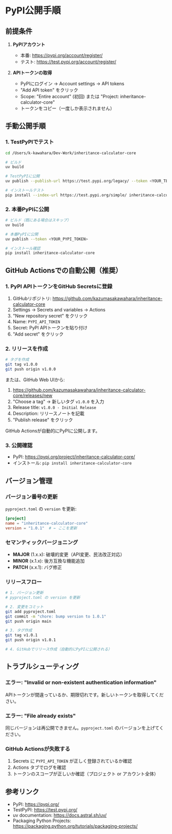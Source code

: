 # PyPI公開手順

## 前提条件

1. **PyPIアカウント**
   - 本番: https://pypi.org/account/register/
   - テスト: https://test.pypi.org/account/register/

2. **APIトークンの取得**
   - PyPIにログイン → Account settings → API tokens
   - "Add API token" をクリック
   - Scope: "Entire account" (初回) または "Project: inheritance-calculator-core"
   - トークンをコピー（一度しか表示されません）

## 手動公開手順

### 1. TestPyPIでテスト

```bash
cd /Users/k-kawahara/Dev-Work/inheritance-calculator-core

# ビルド
uv build

# TestPyPIに公開
uv publish --publish-url https://test.pypi.org/legacy/ --token <YOUR_TEST_PYPI_TOKEN>

# インストールテスト
pip install --index-url https://test.pypi.org/simple/ inheritance-calculator-core
```

### 2. 本番PyPIに公開

```bash
# ビルド（既にある場合はスキップ）
uv build

# 本番PyPIに公開
uv publish --token <YOUR_PYPI_TOKEN>

# インストール確認
pip install inheritance-calculator-core
```

## GitHub Actionsでの自動公開（推奨）

### 1. PyPI APIトークンをGitHub Secretsに登録

1. GitHubリポジトリ: https://github.com/kazumasakawahara/inheritance-calculator-core
2. Settings → Secrets and variables → Actions
3. "New repository secret" をクリック
4. Name: `PYPI_API_TOKEN`
5. Secret: PyPI APIトークンを貼り付け
6. "Add secret" をクリック

### 2. リリースを作成

```bash
# タグを作成
git tag v1.0.0
git push origin v1.0.0
```

または、GitHub Web UIから:

1. https://github.com/kazumasakawahara/inheritance-calculator-core/releases/new
2. "Choose a tag" → 新しいタグ `v1.0.0` を入力
3. Release title: `v1.0.0 - Initial Release`
4. Description: リリースノートを記載
5. "Publish release" をクリック

GitHub Actionsが自動的にPyPIに公開します。

### 3. 公開確認

- PyPI: https://pypi.org/project/inheritance-calculator-core/
- インストール: `pip install inheritance-calculator-core`

## バージョン管理

### バージョン番号の更新

`pyproject.toml` の `version` を更新:

```toml
[project]
name = "inheritance-calculator-core"
version = "1.0.1"  # ← ここを更新
```

### セマンティックバージョニング

- **MAJOR** (1.x.x): 破壊的変更（API変更、民法改正対応）
- **MINOR** (x.1.x): 後方互換な機能追加
- **PATCH** (x.x.1): バグ修正

### リリースフロー

```bash
# 1. バージョン更新
# pyproject.toml の version を更新

# 2. 変更をコミット
git add pyproject.toml
git commit -m "chore: bump version to 1.0.1"
git push origin main

# 3. タグ作成
git tag v1.0.1
git push origin v1.0.1

# 4. GitHubでリリース作成（自動的にPyPIに公開される）
```

## トラブルシューティング

### エラー: "Invalid or non-existent authentication information"

APIトークンが間違っているか、期限切れです。新しいトークンを取得してください。

### エラー: "File already exists"

同じバージョンは再公開できません。`pyproject.toml` のバージョンを上げてください。

### GitHub Actionsが失敗する

1. Secrets に `PYPI_API_TOKEN` が正しく登録されているか確認
2. Actions タブでログを確認
3. トークンのスコープが正しいか確認（プロジェクト or アカウント全体）

## 参考リンク

- PyPI: https://pypi.org/
- TestPyPI: https://test.pypi.org/
- uv documentation: https://docs.astral.sh/uv/
- Packaging Python Projects: https://packaging.python.org/tutorials/packaging-projects/
